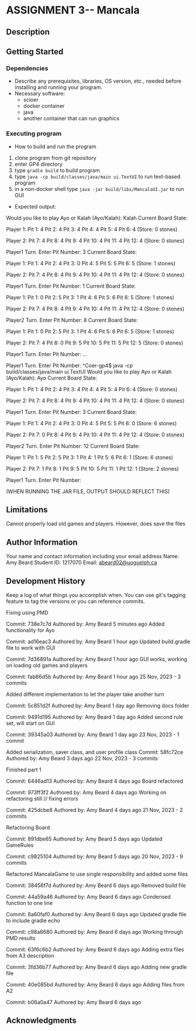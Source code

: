 # ASSIGNMENT 3-- Mancala
## Description



## Getting Started

### Dependencies

* Describe any prerequisites, libraries, OS version, etc., needed before installing and running your program.
* Necessary software:
    - scioer
    - docker container
    - java
    - another container that can run graphics


### Executing program

* How to build and run the program
1. clone program from git repository
2. enter GP4 directory
3. type ```gradle build``` to build program
4. type ```java -cp build/classes/java/main ui.TextUI``` to run text-based program
5. in a non-docker shell type ```java -jar build/libs/MancalaUI.jar``` to run GUI

* Expected output:

Would you like to play Ayo or Kalah (Ayo/Kalah): Kalah
Current Board State:

Player 1:
Pit  1: 4
Pit  2: 4
Pit  3: 4
Pit  4: 4
Pit  5: 4
Pit  6: 4
(Store: 0 stones)

Player 2:
Pit  7: 4
Pit  8: 4
Pit  9: 4
Pit 10: 4
Pit 11: 4
Pit 12: 4
(Store: 0 stones)


Player1 Turn. Enter Pit Number: 3
Current Board State:

Player 1:
Pit  1: 4
Pit  2: 4
Pit  3: 0
Pit  4: 5
Pit  5: 5
Pit  6: 5
(Store: 1 stones)

Player 2:
Pit  7: 4
Pit  8: 4
Pit  9: 4
Pit 10: 4
Pit 11: 4
Pit 12: 4
(Store: 0 stones)


Player1 Turn. Enter Pit Number: 1
Current Board State:

Player 1:
Pit  1: 0
Pit  2: 5
Pit  3: 1
Pit  4: 6
Pit  5: 6
Pit  6: 5
(Store: 1 stones)

Player 2:
Pit  7: 4
Pit  8: 4
Pit  9: 4
Pit 10: 4
Pit 11: 4
Pit 12: 4
(Store: 0 stones)


Player2 Turn. Enter Pit Number: 8
Current Board State:

Player 1:
Pit  1: 0
Pit  2: 5
Pit  3: 1
Pit  4: 6
Pit  5: 6
Pit  6: 5
(Store: 1 stones)

Player 2:
Pit  7: 4
Pit  8: 0
Pit  9: 5
Pit 10: 5
Pit 11: 5
Pit 12: 5
(Store: 0 stones)


Player1 Turn. Enter Pit Number: 
...

Player1 Turn. Enter Pit Number: ^Coer-gp4$ java -cp build/classes/java/main ui.TextUI
Would you like to play Ayo or Kalah (Ayo/Kalah): Ayo
Current Board State:

Player 1:
Pit  1: 4
Pit  2: 4
Pit  3: 4
Pit  4: 4
Pit  5: 4
Pit  6: 4
(Store: 0 stones)

Player 2:
Pit  7: 4
Pit  8: 4
Pit  9: 4
Pit 10: 4
Pit 11: 4
Pit 12: 4
(Store: 0 stones)


Player1 Turn. Enter Pit Number: 3
Current Board State:

Player 1:
Pit  1: 4
Pit  2: 4
Pit  3: 0
Pit  4: 5
Pit  5: 5
Pit  6: 0
(Store: 6 stones)

Player 2:
Pit  7: 0
Pit  8: 4
Pit  9: 4
Pit 10: 4
Pit 11: 4
Pit 12: 4
(Store: 0 stones)


Player2 Turn. Enter Pit Number: 12
Current Board State:

Player 1:
Pit  1: 5
Pit  2: 5
Pit  3: 1
Pit  4: 1
Pit  5: 6
Pit  6: 1
(Store: 6 stones)

Player 2:
Pit  7: 1
Pit  8: 1
Pit  9: 5
Pit 10: 5
Pit 11: 1
Pit 12: 1
(Store: 2 stones)


Player1 Turn. Enter Pit Number: 

(WHEN RUNNING THE JAR FILE, OUTPUT SHOULD REFLECT THIS)

## Limitations

Cannot properly load old games and players. However, does save the files

## Author Information

Your name and contact information including your email address
Name: Amy Beard
Student ID: 1217070
Email: abeard02@uoguelph.ca

## Development History

Keep a log of what things you accomplish when.  You can use git's tagging feature to tag the versions or you can reference commits.



Fixing using PMD

Commit: 738e7c7d
Authored by: Amy Beard
5 minutes ago
Added functionality for Ayo

Commit: ad16eac3
Authored by: Amy Beard
1 hour ago
Updated build.gradle file to work with GUI

Commit: 7d36891a
Authored by: Amy Beard
1 hour ago
GUI works, working on loading old games and players

Commit: fab66d5b
Authored by: Amy Beard
1 hour ago
25 Nov, 2023 - 3 commits

Added different implementation to let the player take another turn

Commit: 5c851d2f
Authored by: Amy Beard
1 day ago
Removing docs folder

Commit: 9491d195
Authored by: Amy Beard
1 day ago
Added second rule set, will start on GUI

Commit: 39345a03
Authored by: Amy Beard
1 day ago
23 Nov, 2023 - 1 commit

Added serialization, saver class, and user profile class
Commit: 58fc72ce
Authored by: Amy Beard
3 days ago
22 Nov, 2023 - 3 commits

Finished part 1

Commit: 6446ad13
Authored by: Amy Beard
4 days ago
Board refactored

Commit: 973ff3f2
Authored by: Amy Beard
4 days ago
Working on refactoring still // fixing errors

Commit: 425dcbe8
Authored by: Amy Beard
4 days ago
21 Nov, 2023 - 2 commits

Refactoring Board

Commit: 891dbe65
Authored by: Amy Beard
5 days ago
Updated GameRules

Commit: c9825104
Authored by: Amy Beard
5 days ago
20 Nov, 2023 - 9 commits

Refactored MancalaGame to use single responsibility and added some files

Commit: 38456f7d
Authored by: Amy Beard
6 days ago
Removed build file

Commit: 44a59a46
Authored by: Amy Beard
6 days ago
Condensed function to one line

Commit: 8a60faf0
Authored by: Amy Beard
6 days ago
Updated gradle file to include gradle echo

Commit: c98a8680
Authored by: Amy Beard
6 days ago
Working through PMD results

Commit: 63f6c6b2
Authored by: Amy Beard
6 days ago
Adding extra files from A3 description

Commit: 3fd36b77
Authored by: Amy Beard
6 days ago
Adding new gradle file

Commit: 40e085bd
Authored by: Amy Beard
6 days ago
Adding files from A2

Commit: b06a0a47
Authored by: Amy Beard
6 days ago


## Acknowledgments
